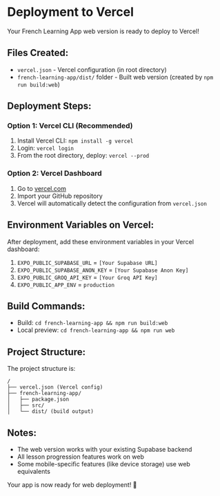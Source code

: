 # Deployment to Vercel

Your French Learning App web version is ready to deploy to Vercel!

## Files Created:

- `vercel.json` - Vercel configuration (in root directory)
- `french-learning-app/dist/` folder - Built web version (created by `npm run build:web`)

## Deployment Steps:

### Option 1: Vercel CLI (Recommended)

1. Install Vercel CLI: `npm install -g vercel`
2. Login: `vercel login`
3. From the root directory, deploy: `vercel --prod`

### Option 2: Vercel Dashboard

1. Go to [vercel.com](https://vercel.com)
2. Import your GitHub repository
3. Vercel will automatically detect the configuration from `vercel.json`

## Environment Variables on Vercel:

After deployment, add these environment variables in your Vercel dashboard:

1. `EXPO_PUBLIC_SUPABASE_URL` = `[Your Supabase URL]`
2. `EXPO_PUBLIC_SUPABASE_ANON_KEY` = `[Your Supabase Anon Key]`
3. `EXPO_PUBLIC_GROQ_API_KEY` = `[Your Groq API Key]`
4. `EXPO_PUBLIC_APP_ENV` = `production`

## Build Commands:

- Build: `cd french-learning-app && npm run build:web`
- Local preview: `cd french-learning-app && npm run web`

## Project Structure:

The project structure is:
```
/
├── vercel.json (Vercel config)
├── french-learning-app/
│   ├── package.json
│   ├── src/
│   └── dist/ (build output)
```

## Notes:

- The web version works with your existing Supabase backend
- All lesson progression features work on web
- Some mobile-specific features (like device storage) use web equivalents

Your app is now ready for web deployment! 🚀
